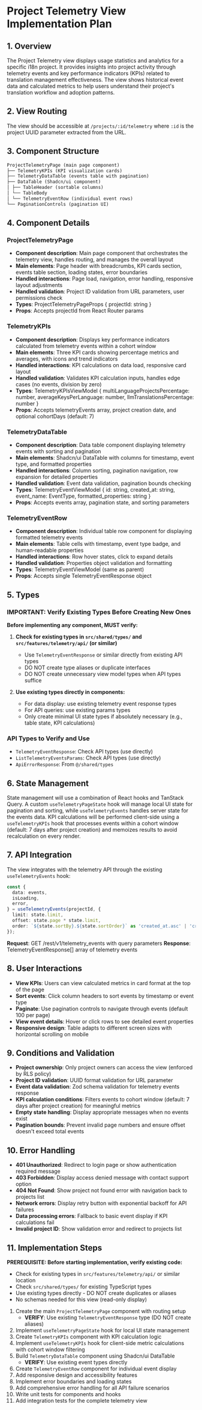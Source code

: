 # Project Telemetry View Implementation Plan

## 1. Overview

The Project Telemetry view displays usage statistics and analytics for a specific i18n project. It provides insights into project activity through telemetry events and key performance indicators (KPIs) related to translation management effectiveness. The view shows historical event data and calculated metrics to help users understand their project's translation workflow and adoption patterns.

## 2. View Routing

The view should be accessible at `/projects/:id/telemetry` where `:id` is the project UUID parameter extracted from the URL.

## 3. Component Structure

```markdown
ProjectTelemetryPage (main page component)
├── TelemetryKPIs (KPI visualization cards)
├── TelemetryDataTable (events table with pagination)
├── DataTable (Shadcn/ui component)
│ ├── TableHeader (sortable columns)
│ └── TableBody
│ └── TelemetryEventRow (individual event rows)
└── PaginationControls (pagination UI)
```

## 4. Component Details

### ProjectTelemetryPage

- **Component description**: Main page component that orchestrates the telemetry view, handles routing, and manages the overall layout
- **Main elements**: Page header with breadcrumbs, KPI cards section, events table section, loading states, error boundaries
- **Handled interactions**: Page load, navigation, error handling, responsive layout adjustments
- **Handled validation**: Project ID validation from URL parameters, user permissions check
- **Types**: ProjectTelemetryPageProps { projectId: string }
- **Props**: Accepts projectId from React Router params

### TelemetryKPIs

- **Component description**: Displays key performance indicators calculated from telemetry events within a cohort window
- **Main elements**: Three KPI cards showing percentage metrics and averages, with icons and trend indicators
- **Handled interactions**: KPI calculations on data load, responsive card layout
- **Handled validation**: Validates KPI calculation inputs, handles edge cases (no events, division by zero)
- **Types**: TelemetryKPIsViewModel { multiLanguageProjectsPercentage: number, averageKeysPerLanguage: number, llmTranslationsPercentage: number }
- **Props**: Accepts telemetryEvents array, project creation date, and optional cohortDays (default: 7)

### TelemetryDataTable

- **Component description**: Data table component displaying telemetry events with sorting and pagination
- **Main elements**: Shadcn/ui DataTable with columns for timestamp, event type, and formatted properties
- **Handled interactions**: Column sorting, pagination navigation, row expansion for detailed properties
- **Handled validation**: Event data validation, pagination bounds checking
- **Types**: TelemetryEventViewModel { id: string, created_at: string, event_name: EventType, formatted_properties: string }
- **Props**: Accepts events array, pagination state, and sorting parameters

### TelemetryEventRow

- **Component description**: Individual table row component for displaying formatted telemetry events
- **Main elements**: Table cells with timestamp, event type badge, and human-readable properties
- **Handled interactions**: Row hover states, click to expand details
- **Handled validation**: Properties object validation and formatting
- **Types**: TelemetryEventViewModel (same as parent)
- **Props**: Accepts single TelemetryEventResponse object

## 5. Types

### IMPORTANT: Verify Existing Types Before Creating New Ones

**Before implementing any component, MUST verify:**

1. **Check for existing types in `src/shared/types/` and `src/features/telemetry/api/` (or similar)**
   - Use `TelemetryEventResponse` or similar directly from existing API types
   - DO NOT create type aliases or duplicate interfaces
   - DO NOT create unnecessary view model types when API types suffice

2. **Use existing types directly in components:**
   - For data display: use existing telemetry event response types
   - For API queries: use existing params types
   - Only create minimal UI state types if absolutely necessary (e.g., table state, KPI calculations)

### API Types to Verify and Use

- `TelemetryEventResponse`: Check API types (use directly)
- `ListTelemetryEventsParams`: Check API types (use directly)
- `ApiErrorResponse`: From `@/shared/types`

## 6. State Management

State management will use a combination of React hooks and TanStack Query. A custom `useTelemetryPageState` hook will manage local UI state for pagination and sorting, while `useTelemetryEvents` handles server state for the events data. KPI calculations will be performed client-side using a `useTelemetryKPIs` hook that processes events within a cohort window (default: 7 days after project creation) and memoizes results to avoid recalculation on every render.

## 7. API Integration

The view integrates with the telemetry API through the existing `useTelemetryEvents` hook:

```typescript
const {
  data: events,
  isLoading,
  error,
} = useTelemetryEvents(projectId, {
  limit: state.limit,
  offset: state.page * state.limit,
  order: `${state.sortBy}.${state.sortOrder}` as 'created_at.asc' | 'created_at.desc',
});
```

**Request**: GET /rest/v1/telemetry_events with query parameters
**Response**: TelemetryEventResponse[] array of telemetry events

## 8. User Interactions

- **View KPIs**: Users can view calculated metrics in card format at the top of the page
- **Sort events**: Click column headers to sort events by timestamp or event type
- **Paginate**: Use pagination controls to navigate through events (default 100 per page)
- **View event details**: Hover or click rows to see detailed event properties
- **Responsive design**: Table adapts to different screen sizes with horizontal scrolling on mobile

## 9. Conditions and Validation

- **Project ownership**: Only project owners can access the view (enforced by RLS policy)
- **Project ID validation**: UUID format validation for URL parameter
- **Event data validation**: Zod schema validation for telemetry events response
- **KPI calculation conditions**: Filters events to cohort window (default: 7 days after project creation) for meaningful metrics
- **Empty state handling**: Display appropriate messages when no events exist
- **Pagination bounds**: Prevent invalid page numbers and ensure offset doesn't exceed total events

## 10. Error Handling

- **401 Unauthorized**: Redirect to login page or show authentication required message
- **403 Forbidden**: Display access denied message with contact support option
- **404 Not Found**: Show project not found error with navigation back to projects list
- **Network errors**: Display retry button with exponential backoff for API failures
- **Data processing errors**: Fallback to basic event display if KPI calculations fail
- **Invalid project ID**: Show validation error and redirect to projects list

## 11. Implementation Steps

**PREREQUISITE: Before starting implementation, verify existing code:**

- Check for existing types in `src/features/telemetry/api/` or similar location
- Check `src/shared/types/` for existing TypeScript types
- Use existing types directly - DO NOT create duplicates or aliases
- No schemas needed for this view (read-only display)

1. Create the main `ProjectTelemetryPage` component with routing setup
   - **VERIFY**: Use existing `TelemetryEventResponse` type (DO NOT create aliases)
2. Implement `useTelemetryPageState` hook for local UI state management
3. Create `TelemetryKPIs` component with KPI calculation logic
4. Implement `useTelemetryKPIs` hook for client-side metric calculations with cohort window filtering
5. Build `TelemetryDataTable` component using Shadcn/ui DataTable
   - **VERIFY**: Use existing event types directly
6. Create `TelemetryEventRow` component for individual event display
7. Add responsive design and accessibility features
8. Implement error boundaries and loading states
9. Add comprehensive error handling for all API failure scenarios
10. Write unit tests for components and hooks
11. Add integration tests for the complete telemetry view
